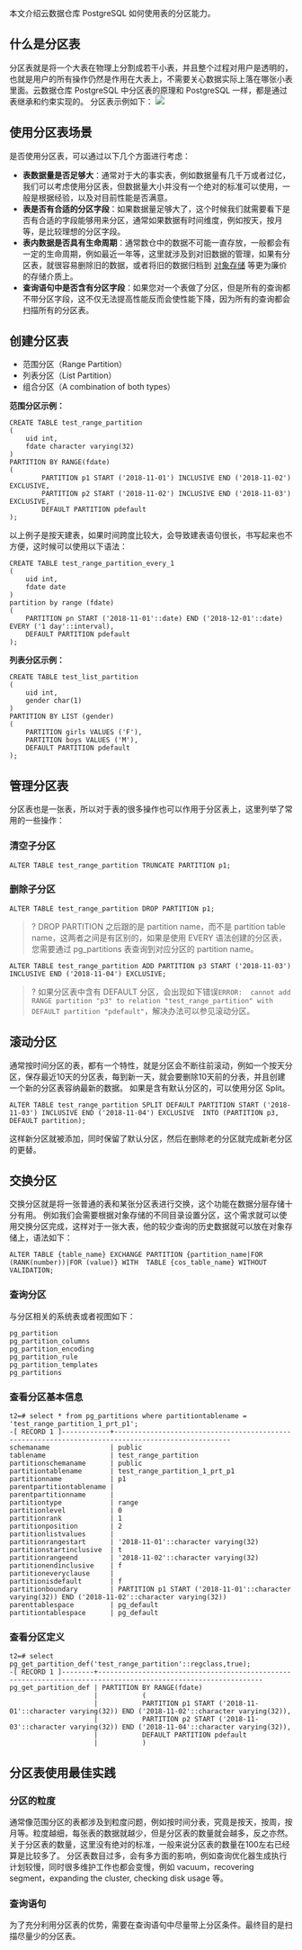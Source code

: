 本文介绍云数据仓库 PostgreSQL 如何使用表的分区能力。

## 什么是分区表
分区表就是将一个大表在物理上分割成若干小表，并且整个过程对用户是透明的，也就是用户的所有操作仍然是作用在大表上，不需要关心数据实际上落在哪张小表里面。云数据仓库 PostgreSQL 中分区表的原理和 PostgreSQL 一样，都是通过表继承和约束实现的。
分区表示例如下：
![](https://qcloudimg.tencent-cloud.cn/raw/b0dd9b02e17a2be9763c3ace21c2e7eb.png)

## 使用分区表场景
是否使用分区表，可以通过以下几个方面进行考虑：
- **表数据量是否足够大**：通常对于大的事实表，例如数据量有几千万或者过亿，我们可以考虑使用分区表，但数据量大小并没有一个绝对的标准可以使用，一般是根据经验，以及对目前性能是否满意。
- **表是否有合适的分区字段**：如果数据量足够大了，这个时候我们就需要看下是否有合适的字段能够用来分区，通常如果数据有时间维度，例如按天，按月等，是比较理想的分区字段。
- **表内数据是否具有生命周期**：通常数仓中的数据不可能一直存放，一般都会有一定的生命周期，例如最近一年等，这里就涉及到对旧数据的管理，如果有分区表，就很容易删除旧的数据，或者将旧的数据归档到 [对象存储](https://cloud.tencent.com/product/cos?from=10680) 等更为廉价的存储介质上。
- **查询语句中是否含有分区字段**：如果您对一个表做了分区，但是所有的查询都不带分区字段，这不仅无法提高性能反而会使性能下降，因为所有的查询都会扫描所有的分区表。

## 创建分区表
- 范围分区（Range Partition）
- 列表分区（List Partition）
- 组合分区（A combination of both types）

**范围分区示例：**
```
CREATE TABLE test_range_partition
(
    uid int, 
    fdate character varying(32)
)
PARTITION BY RANGE(fdate) 
(
        PARTITION p1 START ('2018-11-01') INCLUSIVE END ('2018-11-02') EXCLUSIVE, 
        PARTITION p2 START ('2018-11-02') INCLUSIVE END ('2018-11-03') EXCLUSIVE, 
        DEFAULT PARTITION pdefault
);
```
以上例子是按天建表，如果时间跨度比较大，会导致建表语句很长，书写起来也不方便，这时候可以使用以下语法：
```
CREATE TABLE test_range_partition_every_1 
(
    uid int, 
    fdate date
) 
partition by range (fdate) 
(
    PARTITION pn START ('2018-11-01'::date) END ('2018-12-01'::date) EVERY ('1 day'::interval), 
    DEFAULT PARTITION pdefault
);
```

**列表分区示例：**
```
CREATE TABLE test_list_partition
(
	uid int, 
	gender char(1)
)
PARTITION BY LIST (gender)
(
	PARTITION girls VALUES ('F'),
	PARTITION boys VALUES ('M'),
	DEFAULT PARTITION pdefault
);
```
## 管理分区表
分区表也是一张表，所以对于表的很多操作也可以作用于分区表上，这里列举了常用的一些操作：
### 清空子分区
```
ALTER TABLE test_range_partition TRUNCATE PARTITION p1;
```

### 删除子分区
```
ALTER TABLE test_range_partition DROP PARTITION p1;
```
 
>? DROP PARTITION 之后跟的是 partition name，而不是 partition table name，这两者之间是有区别的，如果是使用 EVERY 语法创建的分区表，您需要通过 pg_partitions 表查询到对应分区的 partition name。
>
```
ALTER TABLE test_range_partition ADD PARTITION p3 START ('2018-11-03') INCLUSIVE END ('2018-11-04') EXCLUSIVE;
```

>? 如果分区表中含有 DEFAULT 分区，会出现如下错误`ERROR:  cannot add RANGE partition "p3" to relation "test_range_partition" with DEFAULT partition "pdefault"`，解决办法可以参见滚动分区。


## 滚动分区
通常按时间分区的表，都有一个特性，就是分区会不断往前滚动，例如一个按天分区，保存最近10天的分区表，每到新一天，就会要删除10天前的分表，并且创建一个新的分区表容纳最新的数据。
如果是含有默认分区的，可以使用分区 Split。
```
ALTER TABLE test_range_partition SPLIT DEFAULT PARTITION START ('2018-11-03') INCLUSIVE END ('2018-11-04') EXCLUSIVE  INTO (PARTITION p3, DEFAULT partition);
```
这样新分区就被添加，同时保留了默认分区，然后在删除老的分区就完成新老分区的更替。

## 交换分区
交换分区就是将一张普通的表和某张分区表进行交换，这个功能在数据分层存储十分有用。
例如我们会需要根据对象存储的不同目录设置分区，这个需求就可以使用交换分区完成，这样对于一张大表，他的较少查询的历史数据就可以放在对象存储上，语法如下：
```
ALTER TABLE {table_name} EXCHANGE PARTITION {partition_name|FOR (RANK(number))|FOR (value)} WITH  TABLE {cos_table_name} WITHOUT VALIDATION;
```

### 查询分区
与分区相关的系统表或者视图如下：
```
pg_partition
pg_partition_columns
pg_partition_encoding
pg_partition_rule
pg_partition_templates
pg_partitions
```


### 查看分区基本信息
```
t2=# select * from pg_partitions where partitiontablename = 'test_range_partition_1_prt_p1';
-[ RECORD 1 ]------------+---------------------------------------------------------------------------------------------------
schemaname               | public
tablename                | test_range_partition
partitionschemaname      | public
partitiontablename       | test_range_partition_1_prt_p1
partitionname            | p1
parentpartitiontablename | 
parentpartitionname      | 
partitiontype            | range
partitionlevel           | 0
partitionrank            | 1
partitionposition        | 2
partitionlistvalues      | 
partitionrangestart      | '2018-11-01'::character varying(32)
partitionstartinclusive  | t
partitionrangeend        | '2018-11-02'::character varying(32)
partitionendinclusive    | f
partitioneveryclause     | 
partitionisdefault       | f
partitionboundary        | PARTITION p1 START ('2018-11-01'::character varying(32)) END ('2018-11-02'::character varying(32))
parenttablespace         | pg_default
partitiontablespace      | pg_default
```

### 查看分区定义
```
t2=# select pg_get_partition_def('test_range_partition'::regclass,true);
-[ RECORD 1 ]--------+---------------------------------------------------------------------------------------------------------------
pg_get_partition_def | PARTITION BY RANGE(fdate) 
                     |           (
                     |           PARTITION p1 START ('2018-11-01'::character varying(32)) END ('2018-11-02'::character varying(32)), 
                     |           PARTITION p2 START ('2018-11-03'::character varying(32)) END ('2018-11-04'::character varying(32)), 
                     |           DEFAULT PARTITION pdefault 
                     |           )
```

## 分区表使用最佳实践
### 分区的粒度
通常像范围分区的表都涉及到粒度问题，例如按时间分表，究竟是按天，按周，按月等。粒度越细，每张表的数据就越少，但是分区表的数量就会越多，反之亦然。
关于分区表的数量，这里没有绝对的标准，一般来说分区表的数量在100左右已经算是比较多了。
分区表数目过多，会有多方面的影响，例如查询优化器生成执行计划较慢，同时很多维护工作也都会变慢，例如 vacuum，recovering segment，expanding the cluster, checking disk usage 等。

### 查询语句
为了充分利用分区表的优势，需要在查询语句中尽量带上分区条件。最终目的是扫描尽量少的分区表。
